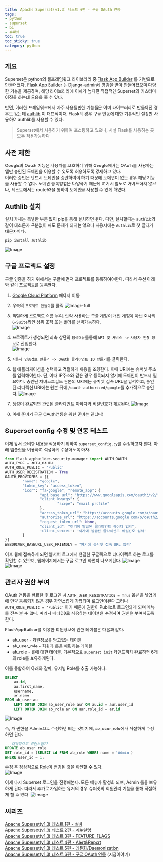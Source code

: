 ```yaml
---
title: Apache Superset(v1.3) 테스트 6편 - 구글 OAuth 연동
tags:
- python
- superset
- bi
- 슈퍼셋
toc: true
toc_sticky: true
category: python
---
```


## 개요
Superset은 python의 웹프레임워크 라이브러리 중 [Flask App Builder](https://flask-appbuilder.readthedocs.io/en/latest/intro.html) 를 기반으로 만들어졌다. 
[Flask App Builder](https://flask-appbuilder.readthedocs.io/en/latest/intro.html) 는 Django-admin에 영감을 받아 만들어졌으며 다양한 기능을 제공하며, 해당 라이브러리에 이해가 높다면 직접적인 Superset의 커스터마이징을 하는데 도움을 줄 수 있다.

반면, 이러한 프레임워크에서 자주 사용될만한 기능들은 이미 라이브러리로 만들어진 경우도 있는데 [authlib](https://authlib.org/) 이 대표적이다. Flask의 경우 구글 연동에 대한 기본적인 설정만 사용하여 authlib를 사용할 수 있다.
> Superset에서 사용하기 위하여 포스팅하고 있으나, 사실 Flask를 사용하는 곳 모두 적용가능하다


## 사전 제한
Google의 Oauth 기능은 사용자를 보호하기 위해 Google에서는 OAuth를 사용하는 앱만 승인된 도메인을 이용할 수 있도록 허용하도록 강제하고 있다.  
이러한 승인은 반드시 도메인을 승인하여야 하기 때문에 도메인이 없는 경우 해당 기능을 사용할 수 없다. 도메인 등록방법은 다양하기 때문에 여기서 별도로 가이드하지 않으나, 테스트에서는 route53을 통하여 도메인을 사용할 수 있게 하였다.

## Authlib 설치
설치 자체는 특별한 부분 없이 pip를 통해 설치하면 된다. 다만, 설치할때는 `authlib`와 같이 대소문자 구분없이 해도 문제가 되지는 않으나 사용시에는 `Authlib`로 첫 글자가 대문자이다.
```bash
pip install authlib
```
![Image](/assets/posts/202109/210915_superset_001.png)


## 구글 프로젝트 설정
구글 인증을 하기 위해서는 구글에 먼저 프로젝트를 등록하여야한다. 따라서 우선 아래와 같이 프로젝트를 등록한다.

1. [Google Cloud Platform](https://console.cloud.google.com/projectselector2) 페이지 이동
2. 우측의 `프로젝트 만들기`를 클릭
![Image-full](/assets/posts/202109/210915_superset_002.png)

3. 적절하게 프로젝트 이름 부여. 만약 사용하는 구글 계정이 개인 계정이 아닌 회사의 `G-Suite`라면 상위 조직 또는 폴더를 선택가능하다.  
![Image](/assets/posts/202109/210915_superset_003.png)

4. 프로젝트가 생성되면 죄측 상단의 `탐색메뉴`를통해 `API 및 서비스 -> 사용자 인증 정보`로 진입한다.  
![Image](/assets/posts/202109/210915_superset_004.png)

5. `사용자 인증정보 만들기 -> OAuth 클라이언트 ID 만들기`를 클릭한다. 

6. 웹 애플리케이션을 선택하고 적절하게 내용을 조정한다. 이때 URI에는 슈퍼셋 주소를 입력해야한다. 단, 이때 IP주소와 같은 경우 등록되지 않기에 도메인이 반드시 필요하다.  승인된 자바스크립트 원본의 URI에는 슈퍼셋 접속 URL을 입력하고, 승인된 리디렉션 URI에는 원본 뒤에 `/oauth-authorized/google`를 추가적으로 붙인다.
![Image](/assets/posts/202109/210915_superset_006.png)  

7. 생성이 완료되면 관련된 클라이언트 아이디와 비밀번호가 제공된다.
![Image](/assets/posts/202109/210915_superset_005.png)  

8. 이제 준비가 구글 OAuth연동을 위한 준비는 끝났다!


## Superset config 수정 및 연동 테스트
이제 앞서 준비한 내용을 적용하기 위하여 `superset_config.py`를 수정하고자 한다.
아래 템플릿을 이용하여 적절하게 수정하도록 하자.

```python
from flask_appbuilder.security.manager import AUTH_OAUTH
AUTH_TYPE = AUTH_OAUTH
AUTH_ROLE_PUBLIC = 'Public'
AUTH_USER_REGISTRATION = True
OAUTH_PROVIDERS = [{
        "name": "google",
        "token_key": "access_token",
        "icon": "fa-google", "remote_app": {
                "api_base_url": "https://www.googleapis.com/oauth2/v2/",
                "client_kwargs": {
                        "scope": "email profile"
                },
                "access_token_url": "https://accounts.google.com/o/oauth2/token",
                "authorize_url": "https://accounts.google.com/o/oauth2/auth",
                "request_token_url": None,
                "client_id": "여기에 발급된 클라이언트 아이디 입력",
                "client_secret": "여기에 발급된 클라이언트 비밀번호 입력"
        }
}]
WEBDRIVER_BASEURL_USER_FRIENDLY = "여기에 슈퍼셋 접속 URL 입력"
```

이후 웹에 접속하게 되면 웹서버 로그에서 연결한 구글쪽으로 리다이렉트 하는 로그를 확인할 수 있으며, 웹페이지에서는 구글 로그인 화면이 나오게된다.
![Image](/assets/posts/202109/210915_superset_007.png)
![Image](/assets/posts/202109/210915_superset_008.png)


## 관리자 권한 부여
OAuth 연동을 완료한 후 로그인 시 `AUTH_USER_REGISTRATION = True` 옵션을 넣었기에 만약 등록되지 않은 경우 자연스럽게 가입되며 로그인이된다 
그러나 `AUTH_ROLE_PUBLIC = 'Public'` 이기 때문에 권한이 Public로 로그인되게 되며 메뉴를 전부 볼 수 없다. 따라서 메타DB로 사용하는 테이블을 수정하여 권한을 부여하도록 한다.

FlaskAppBuilder를 이용한 회원정보에 관한 테이블은 다음과 같다.
* ab_user - 회원정보를 담고있는 테이블
* ab_user_role - 회원과 롤을 매핑하는 테이블
* ab_role - 롤에 대한 테이블. 기본적으로 `superset init` 커맨드까지 완료하면 6개의 role를 보유하게된다.

이를 종합하여 아래와 같이, 유저별 Role를 추출 가능하다.  
```sql
SELECT 
	au.id,
	au.first_name,
	username,
	ar.name
FROM ab_user au 
	LEFT OUTER JOIN ab_user_role aur ON au.id = aur.user_id
	LEFT OUTER JOIN ab_role ar ON aur.role_id = ar.id
```
![Image](/assets/posts/202109/210915_superset_009.png)

즉, 저 권한을 Admin으로 수정하면 되는 것이기에, ab_user_role에서 적절하게 수정하면 된다.
```sql
-- 대략적으로 이런느낌??
UPDATE ab_user_role 
SET role_id = (SELECT id FROM ab_role WHERE name = 'Admin')
WHERE user_id = 1;
```
수정 후 정상적으로 Role이 변경된 것을 확인할 수 있다.  
![Image](/assets/posts/202109/210915_superset_010.png)

이제 다시 Superset 로그인을 진행해본다. 모든 메뉴가 활성화 되며, Admin 롤을 보유하게 된다. 
따라서 추가로 가입하는 유저의 경우 슈퍼셋의 회원관리 기능을 통해 적절하게 할 수 있다.
![Image](/assets/posts/202109/210915_superset_011.png)


## 씨리즈
[Apache Superset(v1.3) 테스트 1편 - 설치](/python/superset-test-01/)  
[Apache Superset(v1.3) 테스트 2편 - 메뉴설명](/python/superset-test-02/)  
[Apache Superset(v1.3) 테스트 3편 - FEATURE_FLAGS](/python/superset-test-03/)  
[Apache Superset(v1.3) 테스트 4편 - Alert&Report](/python/superset-test-04/)    
[Apache Superset(v1.3) 테스트 5편 - 데몬화/Daemonization](/python/superset-test-05/)  
[Apache Superset(v1.3) 테스트 6편 - 구글 OAuth 연동](/python/superset-test-06/) (지금이야기)

